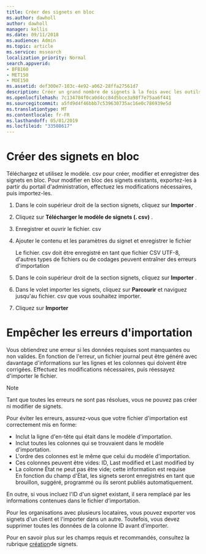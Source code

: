 ```yaml
---
title: Créer des signets en bloc
ms.author: dawholl
author: dawholl
manager: kellis
ms.date: 09/11/2018
ms.audience: Admin
ms.topic: article
ms.service: mssearch
localization_priority: Normal
search.appverid:
- BFB160
- MET150
- MOE150
ms.assetid: def300e7-103c-4e92-a062-28ffa27561d7
description: Créer un grand nombre de signets à la fois avec les outils d'importation pour le portail d'administration de Microsoft Search
ms.openlocfilehash: 7c134784f0ca0d4cc84d5bce3a98f7e75aa6f441
ms.sourcegitcommit: a5fd9d4f46bbb7c539630735ac16e0c786939e5d
ms.translationtype: MT
ms.contentlocale: fr-FR
ms.lasthandoff: 05/01/2019
ms.locfileid: "33508617"
---
```

# <a name="bulk-create-bookmarks"></a>Créer des signets en bloc

Téléchargez et utilisez le modèle. csv pour créer, modifier et enregistrer des signets en bloc. Pour modifier en bloc des signets existants, exportez-les à partir du portail d'administration, effectuez les modifications nécessaires, puis importez-les.
  
1. Dans le coin supérieur droit de la section signets, cliquez sur **Importer** .
    
2. Cliquez sur **Télécharger le modèle de signets (. csv)** .
    
3. Enregistrer et ouvrir le fichier. csv
    
4. Ajouter le contenu et les paramètres du signet et enregistrer le fichier

    Le fichier. csv doit être enregistré en tant que fichier CSV UTF-8, d'autres types de fichiers ou de codages peuvent entraîner des erreurs d'importation
    
5. Dans le coin supérieur droit de la section signets, cliquez sur **Importer** .
    
6. Dans le volet importer les signets, cliquez sur **Parcourir** et naviguez jusqu'au fichier. csv que vous souhaitez importer. 
    
7. Cliquez sur **Importer**

# <a name="prevent-import-errors"></a>Empêcher les erreurs d'importation      
Vous obtiendrez une erreur si les données requises sont manquantes ou non valides. En fonction de l'erreur, un fichier journal peut être généré avec davantage d'informations sur les lignes et les colonnes qui doivent être corrigées. Effectuez les modifications nécessaires, puis réessayez d'importer le fichier.

> [!NOTE]
> Tant que toutes les erreurs ne sont pas résolues, vous ne pouvez pas créer ni modifier de signets. 

Pour éviter les erreurs, assurez-vous que votre fichier d'importation est correctement mis en forme:
- Inclut la ligne d'en-tête qui était dans le modèle d'importation.
- Inclut toutes les colonnes qui se trouvaient dans le modèle d'importation.
- L'ordre des colonnes est le même que celui du modèle d'importation.
- Ces colonnes peuvent être vides: ID, Last modified et Last modified by
- La colonne État ne peut pas être vide; cette information est requise  
En fonction du champ d'État, les signets seront enregistrés en tant que brouillon, suggéré, programmé ou ils seront publiés automatiquement.

En outre, si vous incluez l'ID d'un signet existant, il sera remplacé par les informations contenues dans le fichier d'importation.

Pour les organisations avec plusieurs locataires, vous pouvez exporter vos signets d'un client et l'importer dans un autre. Toutefois, vous devez supprimer toutes les données de la colonne ID avant d'importer.

Pour en savoir plus sur les champs requis et recommandés, consultez la rubrique [création](create-bookmarks.md)de signets.
